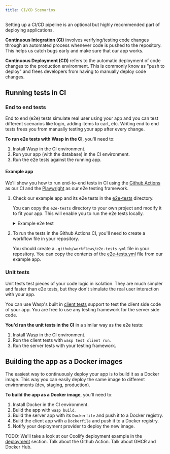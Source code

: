 ```yaml
---
title: CI/CD Scenarios
---
```

Setting up a CI/CD pipeline is an optional but highly recommended part of deploying applications.

**Continuous Integration (CI)** involves verifying/testing code changes through an automated process whenever code is pushed to the repository. This helps us catch bugs early and make sure that our app works.

**Continuous Deployment (CD)** refers to the automatic deployment of code changes to the production environment. This is commonly know as "push to deploy" and frees developers from having to manually deploy code changes.

## Running tests in CI

### End to end tests

End to end (e2e) tests simulate real user using your app and you can test different scenarios like login, adding items to cart, etc. Writing end to end tests frees you from
manually testing your app after every change.

**To run e2e tests with Wasp in the CI**, you'll need to:
1. Install Wasp in the CI environment.
2. Run your app (with the database) in the CI environment.
3. Run the e2e tests against the running app.

#### Example app

We'll show you how to run end-to-end tests in CI using the [Github Actions](https://github.com/features/actions) as our CI and the [Playwright](https://playwright.dev/) as our e2e testing framework.

1. Check our example app and its e2e tests in the [e2e-tests](https://github.com/wasp-lang/e2e-test-example/tree/main/e2e-tests) directory. 

    You can copy the `e2e-tests` directory to your own project and modify it to fit your app. This will enable you to run the e2e tests locally.
    
    <details>
    <summary>Example e2e test</summary>

    ```ts
    import { expect, test } from "@playwright/test";
    import { generateRandomUser, logUserIn } from "./utils";

    const user = generateRandomUser();

    test.describe("basic user flow test", () => {      
      test("log in and add task", async ({ page }) => {
        await logUserIn({ page, user });
        await expect(page).toHaveURL("/");
        await expect(page.locator("body")).toContainText("No tasks yet.");

        // Add a task
        await page.fill('input[name="description"]', "First task");
        await page.click('input:has-text("Create task")');
        await expect(page.locator("body")).toContainText("First task");
      });
    });
    ```
    </details>
2. To run the tests in the Github Actions CI, you'll need to create a workflow file in your repository.

    You should create a `.github/workflows/e2e-tests.yml` file in your repository. You can copy the contents of the [e2e-tests.yml](https://github.com/wasp-lang/e2e-test-example/blob/main/.github/workflows/e2e-tests.yml) file from our example app.
    
### Unit tests

Unit tests test pieces of your code logic in isolation. They are much simpler and faster than e2e tests, but they don't simulate the real user interaction with your app.

You can use Wasp's built in [client tests](../project/testing.md) support to test the client side code of your app. You are free to use any testing framework for the server side code.

**You'd run the unit tests in the CI** in a similar way as the e2e tests:
1. Install Wasp in the CI environment.
2. Run the client tests with `wasp test client run`.
3. Run the server tests with your testing framework.

## Building the app as a Docker images

The easiest way to continuously deploy your app is to build it as a Docker image. This way you can easily deploy the same image to different environments (dev, staging, production).

**To build the app as a Docker image**, you'll need to:
1. Install Docker in the CI environment.
2. Build the app with `wasp build`.
3. Build the server app with its `Dockerfile` and push it to a Docker registry.
4. Build the client app with a `Dockerfile` and push it to a Docker registry.
5. Notify your deployment provider to deploy the new image.

TODO: We'll take a look at our Coolify deployment example in the [deployment](../deployment) section. Talk about the Github Action. Talk about GHCR and Docker Hub.